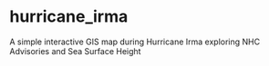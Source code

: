 # hurricane_irma
A simple interactive GIS map during Hurricane Irma exploring NHC Advisories and Sea Surface Height
